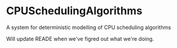 # CPUSchedulingAlgorithms
A system for deterministic modelling of CPU scheduling algorithms

Will update READE when we've figred out what we're doing. 

